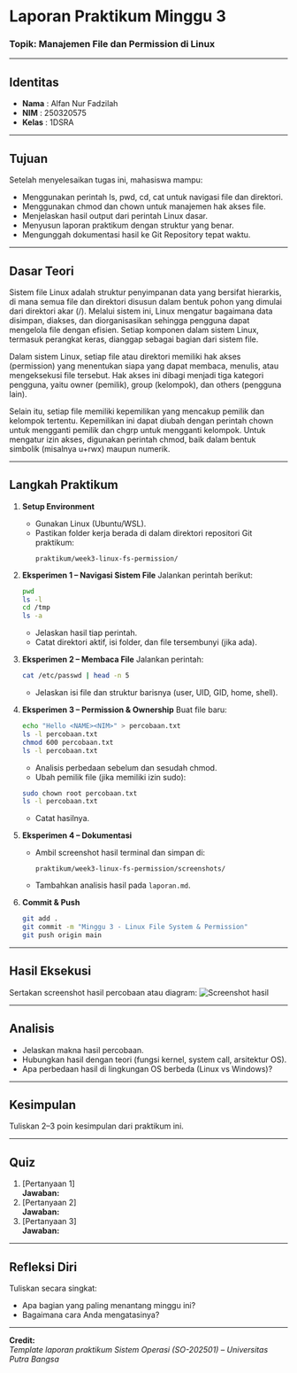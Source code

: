 
# Laporan Praktikum Minggu 3
### Topik: Manajemen File dan Permission di Linux

---

## Identitas
- **Nama**  : Alfan Nur Fadzilah  
- **NIM**   : 250320575 
- **Kelas** : 1DSRA

---

## Tujuan  
Setelah menyelesaikan tugas ini, mahasiswa mampu:
- Menggunakan perintah ls, pwd, cd, cat untuk navigasi file dan direktori.
- Menggunakan chmod dan chown untuk manajemen hak akses file.
- Menjelaskan hasil output dari perintah Linux dasar.
- Menyusun laporan praktikum dengan struktur yang benar.
- Mengunggah dokumentasi hasil ke Git Repository tepat waktu.

---

## Dasar Teori
Sistem file Linux adalah struktur penyimpanan data yang bersifat hierarkis, di mana semua file dan direktori disusun dalam bentuk pohon yang dimulai dari direktori akar (/). Melalui sistem ini, Linux mengatur bagaimana data disimpan, diakses, dan diorganisasikan sehingga pengguna dapat mengelola file dengan efisien. Setiap komponen dalam sistem Linux, termasuk perangkat keras, dianggap sebagai bagian dari sistem file.

Dalam sistem Linux, setiap file atau direktori memiliki hak akses (permission) yang menentukan siapa yang dapat membaca, menulis, atau mengeksekusi file tersebut. Hak akses ini dibagi menjadi tiga kategori pengguna, yaitu owner (pemilik), group (kelompok), dan others (pengguna lain).

Selain itu, setiap file memiliki kepemilikan yang mencakup pemilik dan kelompok tertentu. Kepemilikan ini dapat diubah dengan perintah chown untuk mengganti pemilik dan chgrp untuk mengganti kelompok. Untuk mengatur izin akses, digunakan perintah chmod, baik dalam bentuk simbolik (misalnya u+rwx) maupun numerik.

---

## Langkah Praktikum

1. **Setup Environment**
   - Gunakan Linux (Ubuntu/WSL).
   - Pastikan folder kerja berada di dalam direktori repositori Git praktikum:
     ```
     praktikum/week3-linux-fs-permission/
     ```

2. **Eksperimen 1 – Navigasi Sistem File**
   Jalankan perintah berikut:
   ```bash
   pwd
   ls -l
   cd /tmp
   ls -a
   ```
   - Jelaskan hasil tiap perintah.
   - Catat direktori aktif, isi folder, dan file tersembunyi (jika ada).

3. **Eksperimen 2 – Membaca File**
   Jalankan perintah:
   ```bash
   cat /etc/passwd | head -n 5
   ```
   - Jelaskan isi file dan struktur barisnya (user, UID, GID, home, shell).

4. **Eksperimen 3 – Permission & Ownership**
   Buat file baru:
   ```bash
   echo "Hello <NAME><NIM>" > percobaan.txt
   ls -l percobaan.txt
   chmod 600 percobaan.txt
   ls -l percobaan.txt
   ```
   - Analisis perbedaan sebelum dan sesudah chmod.  
   - Ubah pemilik file (jika memiliki izin sudo):
   ```bash
   sudo chown root percobaan.txt
   ls -l percobaan.txt
   ```
   - Catat hasilnya.

5. **Eksperimen 4 – Dokumentasi**
   - Ambil screenshot hasil terminal dan simpan di:
     ```
     praktikum/week3-linux-fs-permission/screenshots/
     ```
   - Tambahkan analisis hasil pada `laporan.md`.

6. **Commit & Push**
   ```bash
   git add .
   git commit -m "Minggu 3 - Linux File System & Permission"
   git push origin main
---

## Hasil Eksekusi
Sertakan screenshot hasil percobaan atau diagram:
![Screenshot hasil](screenshots/example.png)

---

## Analisis
- Jelaskan makna hasil percobaan.  
- Hubungkan hasil dengan teori (fungsi kernel, system call, arsitektur OS).  
- Apa perbedaan hasil di lingkungan OS berbeda (Linux vs Windows)?  

---

## Kesimpulan
Tuliskan 2–3 poin kesimpulan dari praktikum ini.

---

## Quiz
1. [Pertanyaan 1]  
   **Jawaban:**  
2. [Pertanyaan 2]  
   **Jawaban:**  
3. [Pertanyaan 3]  
   **Jawaban:**  

---

## Refleksi Diri
Tuliskan secara singkat:
- Apa bagian yang paling menantang minggu ini?  
- Bagaimana cara Anda mengatasinya?  

---

**Credit:**  
_Template laporan praktikum Sistem Operasi (SO-202501) – Universitas Putra Bangsa_
